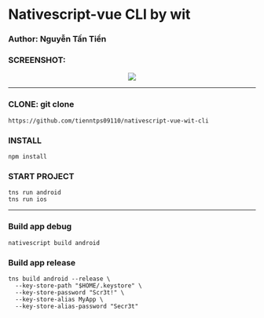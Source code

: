 # Nativescript-vue CLI by wit

### Author: Nguyễn Tấn Tiền

### SCREENSHOT: 
<p align="center">
  <img src="https://f23-zpg.zdn.vn/2133552140007518913/36a843153fbbc3e59aaa.jpg">
</p>

<hr>

### CLONE: git clone 
```
https://github.com/tienntps09110/nativescript-vue-wit-cli
```

### INSTALL
```
npm install
```


### START PROJECT
```
tns run android
tns run ios
```

<hr>

### Build app debug
```
nativescript build android
```

### Build app release
```
tns build android --release \
  --key-store-path "$HOME/.keystore" \
  --key-store-password "Scr3t!" \
  --key-store-alias MyApp \
  --key-store-alias-password "Secr3t"
```
